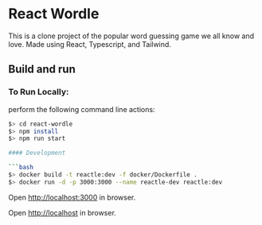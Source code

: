 # React Wordle

This is a clone project of the popular word guessing game we all know and love. Made using React, Typescript, and Tailwind.


## Build and run

### To Run Locally:

perform the following command line actions:

```bash
$> cd react-wordle
$> npm install
$> npm run start

#### Development

```bash
$> docker build -t reactle:dev -f docker/Dockerfile .
$> docker run -d -p 3000:3000 --name reactle-dev reactle:dev
```

Open [http://localhost:3000](http://localhost:3000) in browser.

Open [http://localhost](http://localhost) in browser.
